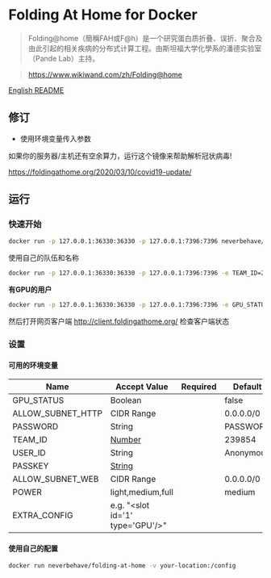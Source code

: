 # Folding At Home for Docker 

> Folding@home（簡稱FAH或F@h）是一个研究蛋白质折叠、误折、聚合及由此引起的相关疾病的分布式计算工程。由斯坦福大学化學系的潘德实验室（Pande Lab）主持。

> https://www.wikiwand.com/zh/Folding@home

[English README](README.md)

## 修订

- 使用环境变量传入参数

如果你的服务器/主机还有空余算力，运行这个镜像来帮助解析冠状病毒!

 https://foldingathome.org/2020/03/10/covid19-update/

## 运行

### 快速开始

```bash
docker run -p 127.0.0.1:36330:36330 -p 127.0.0.1:7396:7396 neverbehave/folding-at-home 
```

使用自己的队伍和名称

```bash
docker run -p 127.0.0.1:36330:36330 -p 127.0.0.1:7396:7396 -e TEAM_ID=239854 -e USER_ID=NeverBehave neverbehave/folding-at-home 
```

**有GPU的用户**

```bash
docker run -p 127.0.0.1:36330:36330 -p 127.0.0.1:7396:7396 -e GPU_STATUS=true -e EXTRA_CONFIG="<slot id='1' type='GPU'/>" neverbehave/folding-at-home 
```

然后打开网页客户端  http://client.foldingathome.org/ 检查客户端状态

### 设置

#### 可用的环境变量

| Name        | Accept Value              | Required | Default                |
| ----------- | ------------------------- | -------- | ---------------------- |
| GPU_STATUS     | Boolean              |          | false              |
|  ALLOW_SUBNET_HTTP| CIDR Range                  |          | 0.0.0.0/0                  |
| PASSWORD    | String                    |  |    PASSWORD |
| TEAM_ID    | [Number](https://apps.foldingathome.org/team)                    |          | 239854              |
| USER_ID      | String           |          | Anonymous |
|   PASSKEY   | [String](https://apps.foldingathome.org/getpasskey)                   |          |                |
| ALLOW_SUBNET_WEB | CIDR Range              |          | 0.0.0.0/0       |
| POWER        | light,medium,full    |       | medium  |
|EXTRA_CONFIG|e.g. "<slot id='1' type='GPU'\/>"||

#### 使用自己的配置

```bash
docker run neverbehave/folding-at-home -v your-location:/config
```

